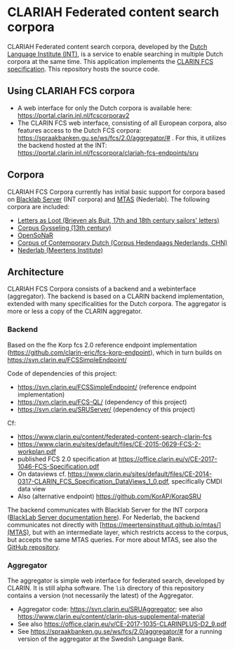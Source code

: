 # CLARIAH Federated content search corpora
CLARIAH Federated content search corpora, developed by the [Dutch Language Institute (INT)](https://github.com/INL), is a service to enable searching in multiple Dutch corpora at the same time. This application implements the [CLARIN FCS specification](https://office.clarin.eu/v/CE-2017-1046-FCS-Specification.pdf). This repository hosts the source code.


## Using CLARIAH FCS corpora
* A web interface for only the Dutch corpora is available here: https://portal.clarin.inl.nl/fcscorporav2
* The CLARIN FCS web interface, consisting of all European corpora, also features access to the Dutch FCS corpora:  https://spraakbanken.gu.se/ws/fcs/2.0/aggregator/# . For this, it utilizes the backend hosted at the INT: https://portal.clarin.inl.nl/fcscorpora/clariah-fcs-endpoints/sru


## Corpora
CLARIAH FCS Corpora currently has initial basic support for corpora based on [Blacklab Server](https://blacklab.ivdnt.org/) (INT corpora) and [MTAS](https://meertensinstituut.github.io/mtas/) (Nederlab). The following corpora are included:
 * [Letters as Loot (Brieven als Buit, 17th and 18th century sailors' letters)](https://brievenalsbuit.ivdnt.org/)
 * [Corpus Gysseling (13th century)](http://gysseling.corpus.taalbanknederlands.inl.nl/gysseling/page/search)
 * [OpenSoNaR](https://portal.clarin.inl.nl/opensonar_frontend/opensonar/search)
 * [Corpus of Contemporary Dutch (Corpus Hedendaags Nederlands, CHN)](http://corpushedendaagsnederlands.inl.nl/)
 * [Nederlab (Meertens Institute)](https://www.nederlab.nl/onderzoeksportaal/?action=verkennen)


## Architecture
CLARIAH FCS Corpora consists of a backend and a webinterface (aggregator). The backend is based on a CLARIN backend implementation, extended with many specificalities for the Dutch corpora. The aggregator is more or less a copy of the CLARIN aggregator.

### Backend
Based on the fhe Korp fcs 2.0 reference endpoint implementation (https://github.com/clarin-eric/fcs-korp-endpoint), which in turn builds on https://svn.clarin.eu/FCSSimpleEndpoint/

Code of dependencies of this project:
* https://svn.clarin.eu/FCSSimpleEndpoint/ (reference endpoint implementation)  
* https://svn.clarin.eu/FCS-QL/ (dependency of this project)
* https://svn.clarin.eu/SRUServer/ (dependency of this project)


Cf:
* https://www.clarin.eu/content/federated-content-search-clarin-fcs
* https://www.clarin.eu/sites/default/files/CE-2015-0629-FCS-2-workplan.pdf
* published FCS 2.0 specification at https://office.clarin.eu/v/CE-2017-1046-FCS-Specification.pdf
* On dataviews cf. https://www.clarin.eu/sites/default/files/CE-2014-0317-CLARIN_FCS_Specification_DataViews_1_0.pdf, specifically CMDI data view
* Also (alternative endpoint) https://github.com/KorAP/KorapSRU 


The backend communicates with Blacklab Server for the INT corpora ([BlackLab Server documentation here](http://blacklab.ivdnt.org/server/)). For Nederlab, the backend communicates not directly with [https://meertensinstituut.github.io/mtas/](MTAS), but with an intermediate layer, which restricts access to the corpus, but accepts the same MTAS queries. For more about MTAS, see also the [GitHub repository](https://github.com/meertensinstituut/mtas).

### Aggregator

The aggregator is simple web interface for federated search, developed by CLARIN. It is still alpha software. The `lib` directory of this repository contains a version (not necessarily the latest) of the Aggregator.

* Aggregator code: https://svn.clarin.eu/SRUAggregator; see also https://www.clarin.eu/content/clarin-plus-supplemental-material
* See also https://office.clarin.eu/v/CE-2017-1035-CLARINPLUS-D2_9.pdf
* See https://spraakbanken.gu.se/ws/fcs/2.0/aggregator/# for a running version of the aggregator at the Swedish Language Bank.
 
